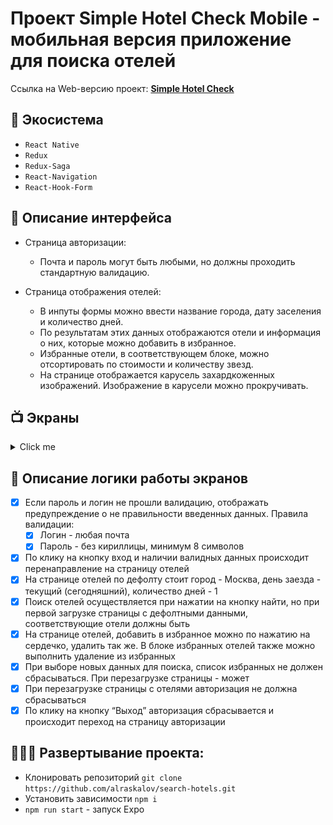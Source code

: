 # Проект Simple Hotel Check Mobile - мобильная версия приложение для поиска отелей

Ссылка на Web-версию проект: **[Simple Hotel Check](https://search-hotels.vercel.app/)**

## 🧰 Экосистема

- `React Native`
- `Redux`
- `Redux-Saga`
- `React-Navigation`
- `React-Hook-Form`

## 📃 Описание интерфейса

- Страница авторизации:
  - Почта и пароль могут быть любыми, но должны проходить стандартную валидацию.

- Страница отображения отелей:
  - В инпуты формы можно ввести название города, дату заселения и количество дней.
  - По результатам этих данных отображаются отели и информация о них, которые можно добавить в избранное.
  - Избранные отели, в соответствующем блоке, можно отсортировать по стоимости и количеству звезд.
  - На странице отображается карусель захардкоженных изображений. Изображение в карусели можно прокручивать.

## 📺 Экраны

<details>
    <summary>Click me</summary>
    <div align="center">
        <img src="/assets/screenshots/1.jpg" width="30%"</img>
        <img src="/assets/screenshots/2.jpg" width="30%"</img>
        <img src="/assets/screenshots/3.jpg" width="30%"</img>
        <img src="/assets/screenshots/4.jpg" width="30%"</img>
        <img src="/assets/screenshots/5.jpg" width="30%"</img>
    </div>
</details>

## 🧥 Описание логики работы экранов

- [x] Если пароль и логин не прошли валидацию, отображать предупреждение о не правильности введенных данных. Правила валидации:
  - [x] Логин - любая почта
  - [x] Пароль - без кириллицы, минимум 8 символов
- [x] По клику на кнопку вход и наличии валидных данных происходит перенаправление на страницу отелей
- [x] На странице отелей по дефолту стоит город - Москва, день заезда - текущий (сегодняшний), количество дней - 1
- [x] Поиск отелей осуществляется при нажатии на кнопку найти, но при первой
      загрузке страницы с дефолтными данными, соответствующие отели должны быть
- [x] На странице отелей, добавить в избранное можно по нажатию на сердечко,
      удалить так же. В блоке избранных отелей также можно выполнить удаление из
      избранных
- [x] При выборе новых данных для поиска, список избранных не должен
      сбрасываться. При перезагрузке страницы - может
- [x] При перезагрузке страницы с отелями авторизация не должна сбрасываться
- [x] По клику на кнопку “Выход” авторизация сбрасывается и происходит переход на страницу авторизации

## 👨🏻‍💻 Развертывание проекта:

- Клонировать репозиторий `git clone https://github.com/alraskalov/search-hotels.git`
- Установить зависимости `npm i`
- `npm run start` - запуск Expo
